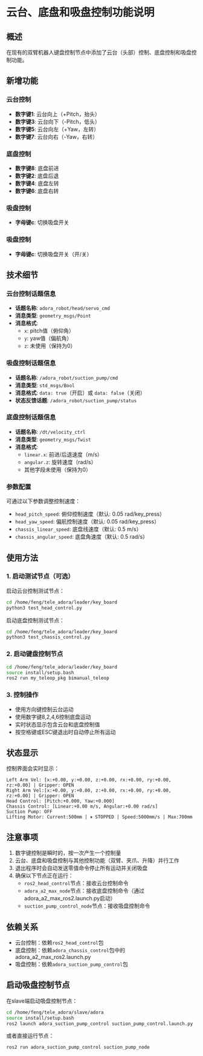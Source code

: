 # 云台、底盘和吸盘控制功能说明

## 概述
在现有的双臂机器人键盘控制节点中添加了云台（头部）控制、底盘控制和吸盘控制功能。

## 新增功能
### 云台控制
- **数字键1**: 云台向上（+Pitch，抬头）
- **数字键3**: 云台向下（-Pitch，低头）
- **数字键5**: 云台向左（+Yaw，左转）
- **数字键7**: 云台向右（-Yaw，右转）

### 底盘控制
- **数字键8**: 底盘前进
- **数字键2**: 底盘后退  
- **数字键4**: 底盘左转
- **数字键6**: 底盘右转

### 吸盘控制
- **字母键c**: 切换吸盘开关

### 吸盘控制
- **字母键c**: 切换吸盘开关（开/关）

## 技术细节
### 云台控制话题信息
- **话题名称**: `adora_robot/head/servo_cmd`
- **消息类型**: `geometry_msgs/Point`
- **消息格式**:
  - `x`: pitch值（俯仰角）
  - `y`: yaw值（偏航角） 
  - `z`: 未使用（保持为0）

### 吸盘控制话题信息
- **话题名称**: `/adora_robot/suction_pump/cmd`
- **消息类型**: `std_msgs/Bool`
- **消息格式**: `data: true`（开启）或 `data: false`（关闭）
- **状态反馈话题**: `/adora_robot/suction_pump/status`

### 底盘控制话题信息
- **话题名称**: `/dt/velocity_ctrl`
- **消息类型**: `geometry_msgs/Twist`
- **消息格式**:
  - `linear.x`: 前进/后退速度（m/s）
  - `angular.z`: 旋转速度（rad/s）
  - 其他字段未使用（保持为0）

### 参数配置
可通过以下参数调整控制速度：
- `head_pitch_speed`: 俯仰控制速度（默认: 0.05 rad/key_press）
- `head_yaw_speed`: 偏航控制速度（默认: 0.05 rad/key_press）
- `chassis_linear_speed`: 底盘线速度（默认: 0.5 m/s）
- `chassis_angular_speed`: 底盘角速度（默认: 0.5 rad/s）

## 使用方法
### 1. 启动测试节点（可选）
启动云台控制测试节点：
```bash
cd /home/feng/tele_adora/leader/key_board
python3 test_head_control.py
```

启动底盘控制测试节点：
```bash
cd /home/feng/tele_adora/leader/key_board  
python3 test_chassis_control.py
```

### 2. 启动键盘控制节点
```bash
cd /home/feng/tele_adora/leader/key_board
source install/setup.bash
ros2 run my_teleop_pkg bimanual_teleop
```

### 3. 控制操作
- 使用方向键控制云台运动
- 使用数字键8,2,4,6控制底盘运动
- 实时状态显示包含云台和底盘控制值
- 按空格键或ESC键退出时自动停止所有运动

## 状态显示
控制界面会实时显示：
```
Left Arm Vel: [x:+0.00, y:+0.00, z:+0.00, rx:+0.00, ry:+0.00, rz:+0.00] | Gripper: OPEN
Right Arm Vel:[x:+0.00, y:+0.00, z:+0.00, rx:+0.00, ry:+0.00, rz:+0.00] | Gripper: OPEN
Head Control: [Pitch:+0.000, Yaw:+0.000]
Chassis Control: [Linear:+0.00 m/s, Angular:+0.00 rad/s]
Suction Pump: OFF
Lifting Motor: Current:500mm | ⏸ STOPPED | Speed:5000mm/s | Max:700mm
```

## 注意事项
1. 数字键控制是瞬时的，按一次产生一个控制量
2. 云台、底盘和吸盘控制与其他控制功能（双臂、夹爪、升降）并行工作
3. 退出程序时会自动发送零值命令停止所有运动并关闭吸盘
4. 确保以下节点正在运行：
   - `ros2_head_control`节点：接收云台控制命令
   - `adora_a2_max_node`节点：接收底盘控制命令（通过adora_a2_max_ros2.launch.py启动）
   - `suction_pump_control_node`节点：接收吸盘控制命令

## 依赖关系
- 云台控制：依赖`ros2_head_control`包
- 底盘控制：依赖`adora_chassis_control`包中的adora_a2_max_ros2.launch.py
- 吸盘控制：依赖`adora_suction_pump_control`包

## 启动吸盘控制节点
在slave端启动吸盘控制节点：
```bash
cd /home/feng/tele_adora/slave/adora
source install/setup.bash
ros2 launch adora_suction_pump_control suction_pump_control.launch.py
```

或者直接运行节点：
```bash
ros2 run adora_suction_pump_control suction_pump_node
```
